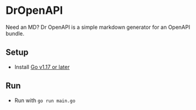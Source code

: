 # DrOpenAPI

Need an MD?
Dr OpenAPI is a simple markdown generator for an OpenAPI bundle.

## Setup

- Install [Go v1.17 or later](https://go.dev/dl/)

## Run

- Run with `go run main.go`
